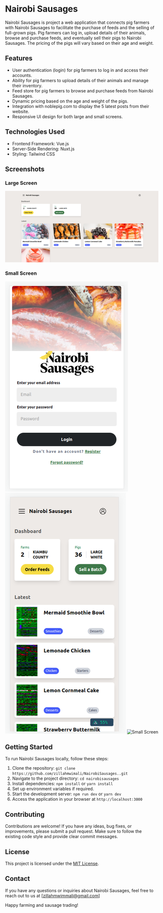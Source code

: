 # Nairobi Sausages

Nairobi Sausages is project a web application that connects pig farmers with Nairobi Sausages to facilitate the purchase of feeds and the selling of full-grown pigs. Pig farmers can log in, upload details of their animals, browse and purchase feeds, and eventually sell their pigs to Nairobi Sausages. The pricing of the pigs will vary based on their age and weight.

## Features

- User authentication (login) for pig farmers to log in and access their accounts.
- Ability for pig farmers to upload details of their animals and manage their inventory.
- Feed store for pig farmers to browse and purchase feeds from Nairobi Sausages.
- Dynamic pricing based on the age and weight of the pigs.
- Integration with noblepig.com to display the 5 latest posts from their website.
- Responsive UI design for both large and small screens.

## Technologies Used

- Frontend Framework: Vue.js
- Server-Side Rendering: Nuxt.js
- Styling: Tailwind CSS 


## Screenshots

### Large Screen

![Large Screen](screenshots/DashboardLarge.png)

### Small Screen

![Small Screen](screenshots/mobileLogin.png)
![Small Screen](screenshots/mobileDash.png)
![Small Screen](screenshots/mobileSubmit.png)



## Getting Started

To run Nairobi Sausages locally, follow these steps:

1. Clone the repository: `git clone https://github.com/zillahmwimali/NairobiSausages..git`
2. Navigate to the project directory: `cd nairobisausages`
3. Install dependencies: `npm install` or `yarn install`
4. Set up environment variables if required.
5. Start the development server: `npm run dev` or `yarn dev`
6. Access the application in your browser at `http://localhost:3000`

## Contributing

Contributions are welcome! If you have any ideas, bug fixes, or improvements, please submit a pull request. Make sure to follow the existing code style and provide clear commit messages.

## License

This project is licensed under the [MIT License](LICENSE).

## Contact

If you have any questions or inquiries about Nairobi Sausages, feel free to reach out to us at [zillahmwimmali@gmail.com]

Happy farming and sausage trading!
